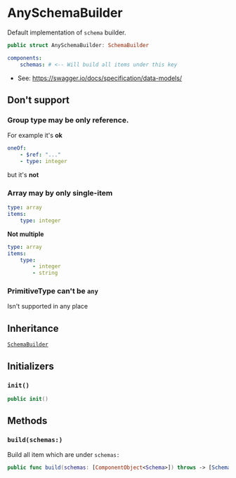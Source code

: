 # AnySchemaBuilder

Default implementation of `schema` builder.

``` swift
public struct AnySchemaBuilder: SchemaBuilder
```

``` YAML
components:
    schemas: # <-- Will build all items under this key
```

  - See: https://swagger.io/docs/specification/data-models/

> 

## Don't support

### Group type may be only reference.

For example it's **ok**

``` YAML
oneOf:
    - $ref: "..."
    - type: integer
```

but it's **not**

### Array may by only single-item

``` YAML
type: array
items:
    type: integer
```

**Not multiple**

``` YAML
type: array
items:
    type:
        - integer
        - string
```

### PrimitiveType can't be `any`

Isn't supported in any place

## Inheritance

[`SchemaBuilder`](./Docs/SchemaBuilder)

## Initializers

### `init()`

``` swift
public init()
```

## Methods

### `build(schemas:)`

Build all item which are under `schemas:​`

``` swift
public func build(schemas: [ComponentObject<Schema>]) throws -> [SchemaObjectNode]
```

